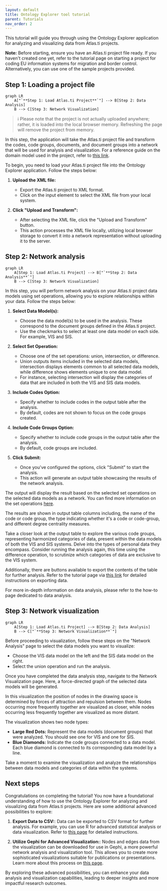 ```yaml
---
layout: default
title: Ontology Explorer tool tutorial
parent: Tutorials
nav_order: 2
---
```


This tutorial will guide you through using the Ontology Explorer application for analyzing and visualizing data from Atlas.ti projects.

**Note:** Before starting, ensure you have an Atlas.ti project file ready. If you haven't created one yet, refer to the tutorial page on starting a project for coding EU information systems for migration and border control. Alternatively, you can use one of the sample projects provided.

## Step 1: Loading a project file

```mermaid
graph LR
    A["`**Step 1: Load Atlas.ti Project**`"] --> B[Step 2: Data Analysis]
    B --> C[Step 3: Network Visualization]
```

> ℹ️ Please note that the project is not actually uploaded anywhere; rather, it is loaded into the local browser memory. Refreshing the page will remove the project from memory.

In this step, the application will take the Atlas.ti project file and transform the codes, code groups, documents, and document groups into a network that will be used for analysis and visualization. For a reference guide on the domain model used in the project, refer to [this link](domain-model.md).

To begin, you need to load your Atlas.ti project file into the Ontology Explorer application. Follow the steps below:

1. **Upload the XML file:**
   - Export the Atlas.ti project to XML format.
   - Click on the input element to select the XML file from your local system.

2. **Click "Upload and Transform":**
   - After selecting the XML file, click the "Upload and Transform" button.
   - This action processes the XML file locally, utilizing local browser storage to convert it into a network representation without uploading it to the server.

## Step 2: Network analysis

```mermaid
graph LR
    A[Step 1: Load Atlas.ti Project] --> B["`**Step 2: Data Analysis**`"]
    B --> C[Step 3: Network Visualization]
```

In this step, you will perform network analysis on your Atlas.ti project data models using set operations, allowing you to explore relationships within your data. Follow the steps below:

1. **Select Data Model(s):**
   - Choose the data model(s) to be used in the analysis. These correspond to the document groups defined in the Atlas.ti project.
   - Use the checkmarks to select at least one data model on each side. For example, VIS and SIS.

2. **Select Set Operation:**
   - Choose one of the set operations: union, intersection, or difference.
   - Union outputs items included in the selected data models, intersection displays elements common to all selected data models, while difference shows elements unique to one data model.
   - For instance, selecting intersection will display the categories of data that are included in both the VIS and SIS data models.

3. **Include Codes Option:**
   - Specify whether to include codes in the output table after the analysis.
   - By default, codes are not shown to focus on the code groups created.

4. **Include Code Groups Option:**
   - Specify whether to include code groups in the output table after the analysis.
   - By default, code groups are included.

5. **Click Submit:**
   - Once you've configured the options, click "Submit" to start the analysis.
   - This action will generate an output table showcasing the results of the network analysis.

The output will display the result based on the selected set operations on the selected data models as a network. You can find more information on the set operations [here](network-analysis.md).

The results are shown in output table columns including, the name of the code or code group, the type indicating whether it's a code or code-group, and different degree centrality measures.

Take a closer look at the output table to explore the various code groups, representing harmonized categories of data, present within the data models of both the VIS and SIS systems. Delve into the types of personal data they encompass. Consider running the analysis again, this time using the difference operation, to scrutinize which categories of data are exclusive to the VIS system.

Additionally, there are buttons available to export the contents of the table for further analysis. Refer to the tutorial page via [this link](tutorial-link) for detailed instructions on exporting data.

For more in-depth information on data analysis, please refer to the how-to page dedicated to data analysis.

## Step 3: Network visualization

```mermaid
graph LR
    A[Step 1: Load Atlas.ti Project] --> B[Step 2: Data Analysis]
    B --> C["`**Step 3: Network Visualization**`"]
```

Before proceeding to visualization, follow these steps on the "Network Analysis" page to select the data models you want to visualize:

- Choose the VIS data model on the left and the SIS data model on the right.
- Select the union operation and run the analysis.

Once you have completed the data analysis step, navigate to the Network Visualization page. Here, a force-directed graph of the selected data models will be generated.

In this visualization the position of nodes in the drawing space is determined by forces of attraction and repulsion between them. Nodes occurring more frequently together are visualized as closer, while nodes occurring less frequently together are visualized as more distant.

The visualization shows two node types:

- **Large Red Dots:** Represent the data models (document groups) that were analyzed. You should see one for VIS and one for SIS.
- **Blue Diamonds:** Indicate the code groups connected to a data model. Each blue diamond is connected to its corresponding data model by a line.

Take a moment to examine the visualization and analyze the relationships between data models and categories of data within the systems.

## Next steps

Congratulations on completing the tutorial! You now have a foundational understanding of how to use the Ontology Explorer for analyzing and visualizing data from Atlas.ti projects. Here are some additional advanced possibilities to explore:

1. **Export Data to CSV:**: Data can be exported to CSV format for further analysis. For example, you can use R for advanced statistical analysis or data visualization. Refer to [this page](export.md) for detailed instructions.

2. **Utilize Gephi for Advanced Visualization:**: Nodes and edges data from the visualization can be downloaded for use in Gephi, a more powerful network analysis and visualization tool. This allows you to create more sophisticated visualizations suitable for publications or presentations. Learn more about this process on [this page](gephi-visualization.md).

By exploring these advanced possibilities, you can enhance your data analysis and visualization capabilities, leading to deeper insights and more impactful research outcomes.
